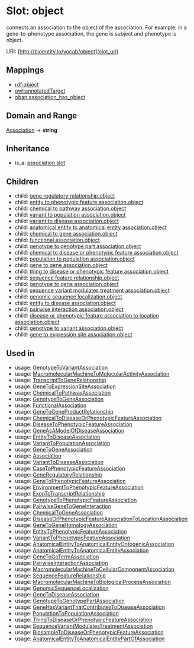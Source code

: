 # Slot: object


connects an association to the object of the association. For example, in a gene-to-phenotype association, the gene is subject and phenotype is object.

URI: [http://bioentity.io/vocab/object](slot_uri)
## Mappings

 * [rdf:object](http://purl.obolibrary.org/obo/rdf_object)
 * [owl:annotatedTarget](http://purl.obolibrary.org/obo/owl_annotatedTarget)
 * [oban:association_has_object](http://purl.obolibrary.org/obo/oban_association_has_object)
## Domain and Range

[Association](Association.md) -> **string**
## Inheritance

 *  is_a: [association slot](association_slot.md)
## Children

 *  child: [gene regulatory relationship.object](gene_regulatory_relationship_object.md)
 *  child: [entity to phenotypic feature association.object](entity_to_phenotypic_feature_association_object.md)
 *  child: [chemical to pathway association.object](chemical_to_pathway_association_object.md)
 *  child: [variant to population association.object](variant_to_population_association_object.md)
 *  child: [variant to disease association.object](variant_to_disease_association_object.md)
 *  child: [anatomical entity to anatomical entity association.object](anatomical_entity_to_anatomical_entity_association_object.md)
 *  child: [chemical to gene association.object](chemical_to_gene_association_object.md)
 *  child: [functional association.object](functional_association_object.md)
 *  child: [genotype to genotype part association.object](genotype_to_genotype_part_association_object.md)
 *  child: [chemical to disease or phenotypic feature association.object](chemical_to_disease_or_phenotypic_feature_association_object.md)
 *  child: [population to population association.object](population_to_population_association_object.md)
 *  child: [gene to gene association.object](gene_to_gene_association_object.md)
 *  child: [thing to disease or phenotypic feature association.object](thing_to_disease_or_phenotypic_feature_association_object.md)
 *  child: [sequence feature relationship.object](sequence_feature_relationship_object.md)
 *  child: [genotype to gene association.object](genotype_to_gene_association_object.md)
 *  child: [sequence variant modulates treatment association.object](sequence_variant_modulates_treatment_association_object.md)
 *  child: [genomic sequence localization.object](genomic_sequence_localization_object.md)
 *  child: [entity to disease association.object](entity_to_disease_association_object.md)
 *  child: [pairwise interaction association.object](pairwise_interaction_association_object.md)
 *  child: [disease or phenotypic feature association to location association.object](disease_or_phenotypic_feature_association_to_location_association_object.md)
 *  child: [genotype to variant association.object](genotype_to_variant_association_object.md)
 *  child: [gene to expression site association.object](gene_to_expression_site_association_object.md)
## Used in

 *  usage: [GenotypeToVariantAssociation](GenotypeToVariantAssociation.md)
 *  usage: [MacromolecularMachineToMolecularActivityAssociation](MacromolecularMachineToMolecularActivityAssociation.md)
 *  usage: [TranscriptToGeneRelationship](TranscriptToGeneRelationship.md)
 *  usage: [GeneToExpressionSiteAssociation](GeneToExpressionSiteAssociation.md)
 *  usage: [ChemicalToPathwayAssociation](ChemicalToPathwayAssociation.md)
 *  usage: [GenotypeToGeneAssociation](GenotypeToGeneAssociation.md)
 *  usage: [FunctionalAssociation](FunctionalAssociation.md)
 *  usage: [GeneToGeneProductRelationship](GeneToGeneProductRelationship.md)
 *  usage: [ChemicalToDiseaseOrPhenotypicFeatureAssociation](ChemicalToDiseaseOrPhenotypicFeatureAssociation.md)
 *  usage: [DiseaseToPhenotypicFeatureAssociation](DiseaseToPhenotypicFeatureAssociation.md)
 *  usage: [GeneAsAModelOfDiseaseAssociation](GeneAsAModelOfDiseaseAssociation.md)
 *  usage: [EntityToDiseaseAssociation](EntityToDiseaseAssociation.md)
 *  usage: [VariantToPopulationAssociation](VariantToPopulationAssociation.md)
 *  usage: [GeneToGeneAssociation](GeneToGeneAssociation.md)
 *  usage: [Association](Association.md)
 *  usage: [VariantToDiseaseAssociation](VariantToDiseaseAssociation.md)
 *  usage: [CaseToPhenotypicFeatureAssociation](CaseToPhenotypicFeatureAssociation.md)
 *  usage: [GeneRegulatoryRelationship](GeneRegulatoryRelationship.md)
 *  usage: [GeneToPhenotypicFeatureAssociation](GeneToPhenotypicFeatureAssociation.md)
 *  usage: [EnvironmentToPhenotypicFeatureAssociation](EnvironmentToPhenotypicFeatureAssociation.md)
 *  usage: [ExonToTranscriptRelationship](ExonToTranscriptRelationship.md)
 *  usage: [GenotypeToPhenotypicFeatureAssociation](GenotypeToPhenotypicFeatureAssociation.md)
 *  usage: [PairwiseGeneToGeneInteraction](PairwiseGeneToGeneInteraction.md)
 *  usage: [ChemicalToGeneAssociation](ChemicalToGeneAssociation.md)
 *  usage: [DiseaseOrPhenotypicFeatureAssociationToLocationAssociation](DiseaseOrPhenotypicFeatureAssociationToLocationAssociation.md)
 *  usage: [GeneToGeneHomologyAssociation](GeneToGeneHomologyAssociation.md)
 *  usage: [EntityToPhenotypicFeatureAssociation](EntityToPhenotypicFeatureAssociation.md)
 *  usage: [VariantToPhenotypicFeatureAssociation](VariantToPhenotypicFeatureAssociation.md)
 *  usage: [AnatomicalEntityToAnatomicalEntityOntogenicAssociation](AnatomicalEntityToAnatomicalEntityOntogenicAssociation.md)
 *  usage: [AnatomicalEntityToAnatomicalEntityAssociation](AnatomicalEntityToAnatomicalEntityAssociation.md)
 *  usage: [GeneToGoTermAssociation](GeneToGoTermAssociation.md)
 *  usage: [PairwiseInteractionAssociation](PairwiseInteractionAssociation.md)
 *  usage: [MacromolecularMachineToCellularComponentAssociation](MacromolecularMachineToCellularComponentAssociation.md)
 *  usage: [SequenceFeatureRelationship](SequenceFeatureRelationship.md)
 *  usage: [MacromolecularMachineToBiologicalProcessAssociation](MacromolecularMachineToBiologicalProcessAssociation.md)
 *  usage: [GenomicSequenceLocalization](GenomicSequenceLocalization.md)
 *  usage: [GeneToDiseaseAssociation](GeneToDiseaseAssociation.md)
 *  usage: [GenotypeToGenotypePartAssociation](GenotypeToGenotypePartAssociation.md)
 *  usage: [GeneHasVariantThatContributesToDiseaseAssociation](GeneHasVariantThatContributesToDiseaseAssociation.md)
 *  usage: [PopulationToPopulationAssociation](PopulationToPopulationAssociation.md)
 *  usage: [ThingToDiseaseOrPhenotypicFeatureAssociation](ThingToDiseaseOrPhenotypicFeatureAssociation.md)
 *  usage: [SequenceVariantModulatesTreatmentAssociation](SequenceVariantModulatesTreatmentAssociation.md)
 *  usage: [BiosampleToDiseaseOrPhenotypicFeatureAssociation](BiosampleToDiseaseOrPhenotypicFeatureAssociation.md)
 *  usage: [AnatomicalEntityToAnatomicalEntityPartOfAssociation](AnatomicalEntityToAnatomicalEntityPartOfAssociation.md)
